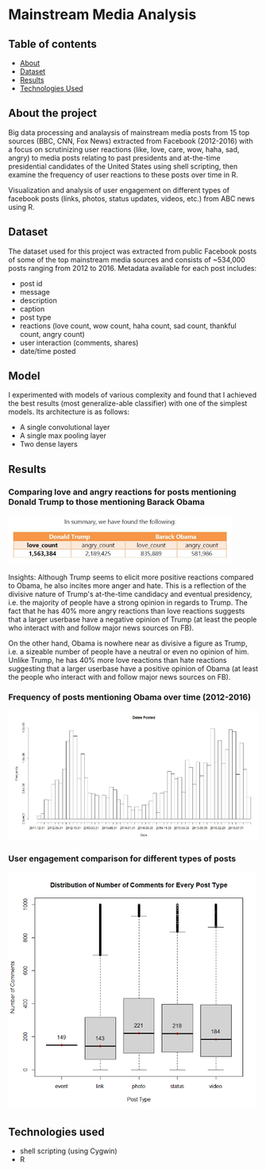 Mainstream Media Analysis
=====

## Table of contents
* [About](#about-the-project)
* [Dataset](#dataset)
* [Results](#results)
* [Technologies Used](#technologies-used)

## About the project
Big data processing and analaysis of mainstream media posts from 15 top sources (BBC, CNN, Fox News) extracted from Facebook (2012-2016) with a focus on scrutinizing user reactions (like, love, care, wow, haha, sad, angry) to media posts relating to past presidents and at-the-time presidential candidates of the United States using shell scripting, then examine the frequency of user reactions to these posts over time in R.

Visualization and analysis of user engagement on different types of facebook posts (links, photos, status updates, videos, etc.) from ABC news using R.

## Dataset
The dataset used for this project was extracted from public Facebook posts of some of the top mainstream media sources and consists of ~534,000 posts ranging from 2012 to 2016. Metadata available for each post includes:
* post id
* message
* description
* caption
* post type
* reactions (love count, wow count, haha count, sad count, thankful count, angry count)
* user interaction (comments, shares)
* date/time posted

## Model
I experimented with models of various complexity and found that I achieved the best results (most generalize-able classifier) with one of the simplest models. Its architecture is as follows:
* A single convolutional layer
* A single max pooling layer
* Two dense layers

## Results
### Comparing love and angry reactions for posts mentioning Donald Trump to those mentioning Barack Obama
<img src="./Images/reaction_comparison.JPG" width="450" />

Insights: Although Trump seems to elicit more positive reactions compared to Obama, he also incites more anger and hate. This is a reflection of the divisive nature of Trump's at-the-time candidacy and eventual presidency, i.e. the majority of people have a strong opinion in regards to Trump. The fact that he has 40% more angry reactions than love reactions suggests that a larger userbase have a negative opinion of Trump (at least the people who interact with and follow major news sources on FB). 

On the other hand, Obama is nowhere near as divisive a figure as Trump, i.e. a sizeable number of people have a neutral or even no opinion of him. Unlike Trump, he has 40% more love reactions than  hate reactions suggesting that a larger userbase have a positive opinion of Obama (at least the people who interact with and follow major news sources on FB).
### Frequency of posts mentioning Obama over time (2012-2016)
<img src="./Images/reaction_frequency_over_time.JPG" width="800" />

### User engagement comparison for different types of posts
<img src="./Images/user_interaction.png" width="500"/>

## Technologies used
* shell scripting (using Cygwin)
* R
